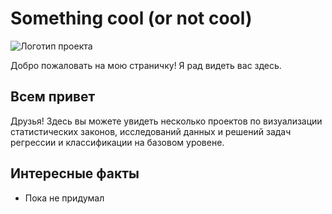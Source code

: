 # Something cool (or not cool)

![Логотип проекта](ссылка_на_изображение.png)

Добро пожаловать на мою страничку! Я рад видеть вас здесь.

## Всем привет

Друзья! Здесь вы можете увидеть несколько проектов по визуализации статистических законов, исследований данных и решений задач регрессии и классификации на базовом уровене.

## Интересные факты

- Пока не придумал 




